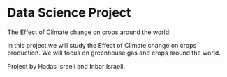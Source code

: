 # Data Science Project

The Effect of Climate change on crops around the world:

In this project we will study the Effect of Climate​ change on crops production​. We will focus on greenhouse gas and crops around the world.


Project by Hadas Israeli and Inbar Israeli.
